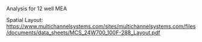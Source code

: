 Analysis for 12 well MEA

Spatial Layout:
https://www.multichannelsystems.com/sites/multichannelsystems.com/files/documents/data_sheets/MCS_24W700_100F-288_Layout.pdf
